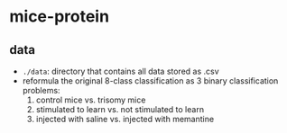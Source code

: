 # mice-protein
## data
* `./data`: directory that contains all data stored as .csv
* reformula the original 8-class classification as 3 binary classification problems:
  1. control mice vs. trisomy mice
  2. stimulated to learn vs. not stimulated to learn
  3. injected with saline vs. injected with memantine

